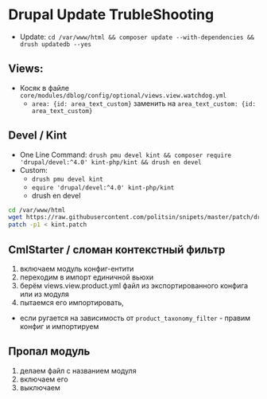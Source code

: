 # Drupal Update TrubleShooting

* Update: `cd /var/www/html && composer update --with-dependencies && drush updatedb --yes`

## Views:
 * Косяк в файле `core/modules/dblog/config/optional/views.view.watchdog.yml`
   - `area: {id: area_text_custom}` заменить на `area_text_custom: {id: area_text_custom}`

## Devel / Kint
 * One Line Command: `drush pmu devel kint && composer require 'drupal/devel:^4.0' kint-php/kint && drush en devel`
 * Custom:
   - `drush pmu devel kint`
   - `equire 'drupal/devel:^4.0' kint-php/kint`
   - drush en devel

```sh
cd /var/www/html
wget https://raw.githubusercontent.com/politsin/snipets/master/patch/drupal-kint.patch -q -O kint.patch
patch -p1 < kint.patch
```

## CmlStarter / сломан контекстный фильтр

1. включаем модуль конфиг-ентити
1. переходим в импорт единичной вьюхи
1. берём views.view.product.yml файл из экспортированного конфига или из модуля
1. пытаемся его импортировать, 
  - если ругается на зависимость от `product_taxonomy_filter` - правим конфиг и импортируем
  
## Пропал модуль
1. делаем файл с названием модуля
1. включаем его
1. выключаем

